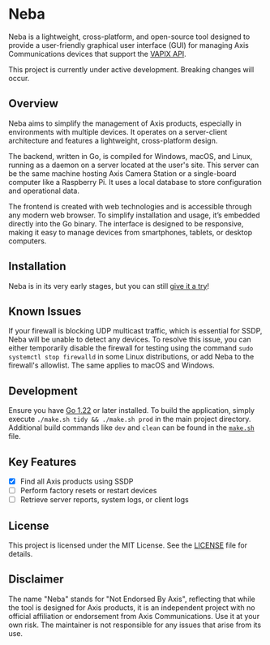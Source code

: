 # Neba

Neba is a lightweight, cross-platform, and open-source tool designed to provide a user-friendly graphical user interface (GUI) for managing Axis Communications devices that support the [VAPIX API](https://developer.axis.com/vapix).

This project is currently under active development. Breaking changes will occur.

## Overview

Neba aims to simplify the management of Axis products, especially in environments with multiple devices. It operates on
a server-client architecture and features a lightweight, cross-platform design.

The backend, written in Go, is compiled for Windows, macOS, and Linux, running as a daemon on a server located at the
user's site. This server can be the same machine hosting Axis Camera Station or a single-board computer like a Raspberry
Pi. It uses a local database to store configuration and operational data.

The frontend is created with web technologies and is accessible through any modern web browser. To simplify installation
and usage, it’s embedded directly into the Go binary. The interface is designed to be responsive, making it easy to
manage devices from smartphones, tablets, or desktop computers.

## Installation

Neba is in its very early stages, but you can still [give it a try](https://github.com/furkansuleymana/neba/releases/tag/experimental)!

## Known Issues

If your firewall is blocking UDP multicast traffic, which is essential for SSDP, Neba will be unable to detect any devices. To resolve this issue, you can either temporarily disable the firewall for testing using the command `sudo systemctl stop firewalld` in some Linux distributions, or add Neba to the firewall's allowlist. The same applies to macOS and Windows.

## Development

Ensure you have [Go 1.22](https://go.dev/doc/install) or later installed. To build the application, simply execute `./make.sh tidy && ./make.sh prod`
in the main project directory. Additional build commands like `dev` and `clean` can be found in the [`make.sh`](make.sh) file.

## Key Features

- [x] Find all Axis products using SSDP
- [ ] Perform factory resets or restart devices
- [ ] Retrieve server reports, system logs, or client logs

## License

This project is licensed under the MIT License. See the [LICENSE](LICENSE) file for details.

## Disclaimer

The name "Neba" stands for "Not Endorsed By Axis", reflecting that while the tool is designed for Axis products, it is
an independent project with no official affiliation or endorsement from Axis Communications. Use it at your own risk.
The maintainer is not responsible for any issues that arise from its use.
